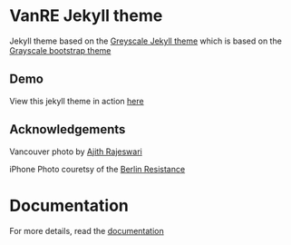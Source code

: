 VanRE Jekyll theme
=========================

Jekyll theme based on the [Greyscale Jekyll theme](https://jeromelachaud.github.io/greyscale-theme) which is based on the [Grayscale bootstrap theme ](http://ironsummitmedia.github.io/startbootstrap-grayscale/)

## Demo
View this jekyll theme in action [here](https://jeromelachaud.github.io/grayscale-theme)

## Acknowledgements
Vancouver photo by [Ajith Rajeswari](http://commons.wikimedia.org/wiki/File:Vancouver_City_Night_2_by_ajithrajeswari.jpg)

iPhone Photo couretsy of the [Berlin Resistance](http://besmurf.de)

Documentation
=========
For more details, read the [documentation](http://jekyllrb.com/)
